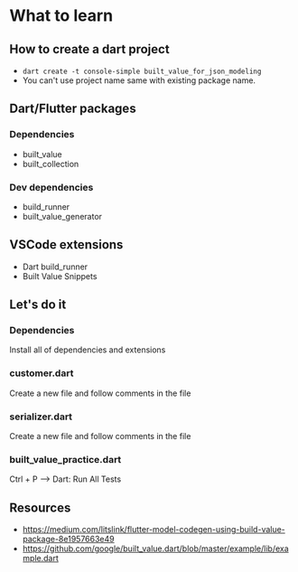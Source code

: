 
# What to learn

## How to create a dart project

* `dart create -t console-simple built_value_for_json_modeling`
* You can't use project name same with existing package name.

## Dart/Flutter packages

### Dependencies
* built_value
* built_collection

### Dev dependencies
* build_runner
* built_value_generator

## VSCode extensions
* Dart build_runner
* Built Value Snippets

## Let's do it

### Dependencies

Install all of dependencies and extensions

### customer.dart

Create a new file and follow comments in the file

### serializer.dart

Create a new file and follow comments in the file

### built_value_practice.dart

Ctrl + P --> Dart: Run All Tests

## Resources
* https://medium.com/litslink/flutter-model-codegen-using-build-value-package-8e1957663e49
* https://github.com/google/built_value.dart/blob/master/example/lib/example.dart